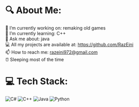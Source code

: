 # 🔍 About Me:
🔭 I’m currently working on: remaking old games<br>🌱 I’m currently learning: C++<br>💬 Ask me about: java<br>💻 All my projects are available at: https://github.com/RazEini<br>📫 How to reach me: razeini972@gmail.com<br>⏰ Sleeping most of the time


# 💻 Tech Stack:
![C#](https://img.shields.io/badge/c%23-%23239120.svg?style=for-the-badge&logo=csharp&logoColor=white) ![C++](https://img.shields.io/badge/c++-%2300599C.svg?style=for-the-badge&logo=c%2B%2B&logoColor=white) ![Java](https://img.shields.io/badge/java-%23ED8B00.svg?style=for-the-badge&logo=openjdk&logoColor=white) ![Python](https://img.shields.io/badge/python-3670A0?style=for-the-badge&logo=python&logoColor=ffdd54)


